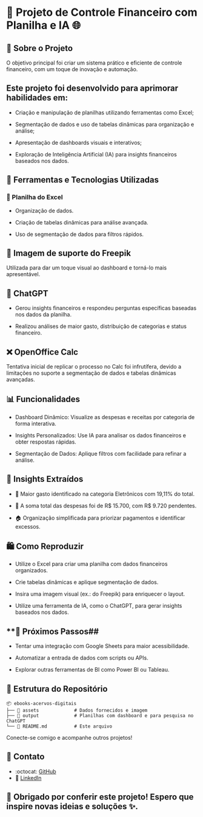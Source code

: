 # **💸 Projeto de Controle Financeiro com Planilha e IA 🌐**

## **🎨 Sobre o Projeto**

O objetivo principal foi criar um sistema prático e eficiente de controle financeiro, com um toque de inovação e automação.

## **Este projeto foi desenvolvido para aprimorar habilidades em:**

- Criação e manipulação de planilhas utilizando ferramentas como Excel;

- Segmentação de dados e uso de tabelas dinâmicas para organização e análise;

 - Apresentação de dashboards visuais e interativos;

- Exploração de Inteligência Artificial (IA) para insights financeiros baseados nos dados.



## **🔢 Ferramentas e Tecnologias Utilizadas**

### **📄 Planilha do Excel**

- Organização de dados.

- Criação de tabelas dinâmicas para análise avançada.

- Uso de segmentação de dados para filtros rápidos.

## **🎨 Imagem de suporte do Freepik**

Utilizada para dar um toque visual ao dashboard e torná-lo mais apresentável.

## **🤖 ChatGPT**

- Gerou insights financeiros e respondeu perguntas específicas baseadas nos dados da planilha.

- Realizou análises de maior gasto, distribuição de categorias e status financeiro.

## **❌ OpenOffice Calc**

Tentativa inicial de replicar o processo no Calc foi infrutífera, devido a limitações no suporte a segmentação de dados e tabelas dinâmicas avançadas.

## **📊 Funcionalidades**

- Dashboard Dinâmico: Visualize as despesas e receitas por categoria de forma interativa.

- Insights Personalizados: Use IA para analisar os dados financeiros e obter respostas rápidas.

- Segmentação de Dados: Aplique filtros com facilidade para refinar a análise.

## **🔎 Insights Extraídos**

- 💸 Maior gasto identificado na categoria Eletrônicos com 19,11% do total.

- 🔱 A soma total das despesas foi de R$ 15.700, com R$ 9.720 pendentes.

- 🏠 Organização simplificada para priorizar pagamentos e identificar excessos.

## **🛍️ Como Reproduzir**

- Utilize o Excel para criar uma planilha com dados financeiros organizados.

- Crie tabelas dinâmicas e aplique segmentação de dados.

- Insira uma imagem visual (ex.: do Freepik) para enriquecer o layout.

- Utilize uma ferramenta de IA, como o ChatGPT, para gerar insights baseados nos dados.

## **🚀 Próximos Passos##

- Tentar uma integração com Google Sheets para maior acessibilidade.

- Automatizar a entrada de dados com scripts ou APIs.

- Explorar outras ferramentas de BI como Power BI ou Tableau.

## **📂 Estrutura do Repositório** 

```plaintext
📦 ebooks-acervos-digitais
├── 📁 assets             # Dados fornecidos e imagem
├── 📁 output             # Planilhas com dashboard e para pesquisa no ChatGPT 
└── 📄 README.md          # Este arquivo
```

Conecte-se comigo e acompanhe outros projetos!

## **👤 Contato**
- :octocat: [GitHub](https://github.com/taniviadev)
- :link: [LinkedIn](https://linkedin.com/in/tanivia)

## **🎉 Obrigado por conferir este projeto! Espero que inspire novas ideias e soluções ✨.**